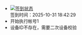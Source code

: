 - [![签到状态](https://github.com/p7wm/Cloud189-Actions/actions/workflows/main.yml/badge.svg?branch=main)](https://github.com/p7wm/Cloud189-Actions/actions/workflows/main.yml) <br> 签到时间：2025-10-31 18:42:29
- 开始执行帐号1
- 设备ID不存在，需要二次设备校验
